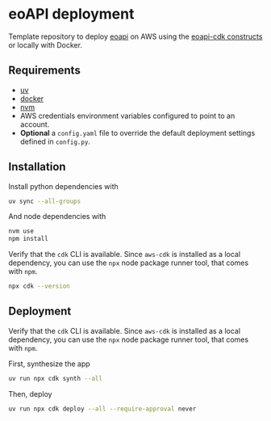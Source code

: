 # eoAPI deployment

Template repository to deploy [eoapi](https://eoapi.dev) on AWS using the [eoapi-cdk constructs](https://github.com/developmentseed/eoapi-cdk) or locally with Docker.

## Requirements

- [uv](https://docs.astral.sh/uv/)
- [docker](https://docs.docker.com/get-started/get-docker/)
- [nvm](https://github.com/nvm-sh/nvm?tab=readme-ov-file#installing-and-updating)
- AWS credentials environment variables configured to point to an account.
- **Optional** a `config.yaml` file to override the default deployment settings defined in `config.py`.

## Installation

Install python dependencies with

```bash
uv sync --all-groups
```

And node dependencies with

```bash
nvm use
npm install
```

Verify that the `cdk` CLI is available. Since `aws-cdk` is installed as a local dependency, you can use the `npx` node package runner tool, that comes with `npm`.

```bash
npx cdk --version
```

## Deployment

Verify that the `cdk` CLI is available. Since `aws-cdk` is installed as a local dependency, you can use the `npx` node package runner tool, that comes with `npm`.

First, synthesize the app

```bash
uv run npx cdk synth --all
```

Then, deploy

```bash
uv run npx cdk deploy --all --require-approval never
```
